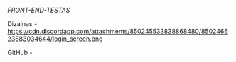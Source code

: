 _FRONT-END-TESTAS_


Dizainas - https://cdn.discordapp.com/attachments/850245533838868480/850246623883034644/login_screen.png

GitHub - 